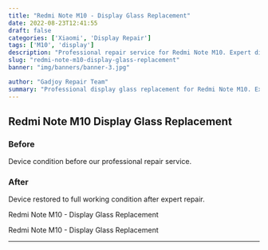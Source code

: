 ```yaml
---
title: "Redmi Note M10 - Display Glass Replacement"
date: 2022-08-23T12:41:55
draft: false
categories: ['Xiaomi', 'Display Repair']
tags: ['M10', 'display']
description: "Professional repair service for Redmi Note M10. Expert diagnosis and quality repairs in Bangalore."
slug: "redmi-note-m10-display-glass-replacement"
banner: "img/banners/banner-3.jpg"

author: "Gadjoy Repair Team"
summary: "Professional display glass replacement for Redmi Note M10. Expert technicians, quality parts, warranty included."
---
```


## Redmi Note M10 Display Glass Replacement

### Before

Device condition before our professional repair service.

### After

Device restored to full working condition after expert repair.

Redmi Note M10 - Display Glass Replacement

Redmi Note M10 - Display Glass Replacement

---